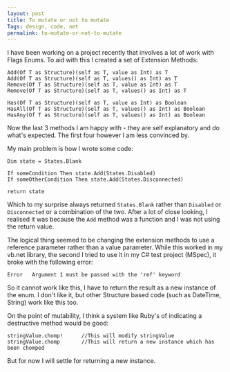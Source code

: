 ```yaml
---
layout: post
title: To mutate or not to mutate
Tags: design, code, net
permalink: to-mutate-or-not-to-mutate
---
```


I have been working on a project recently that involves a lot of work with Flags Enums.  To aid with this I created a set of Extension Methods:

	Add(Of T as Structure)(self as T, value as Int) as T
	Add(Of T as Structure)(self as T, values() as Int) as T
	Remove(Of T as Structure)(self as T, value as Int) as T
	Remove(Of T as Structure)(self as T, values() as Int) as T

	Has(Of T as Structure)(self as T, value as Int) as Boolean
	HasAll(Of T as Structure)(self as T, values() as Int) as Boolean
	HasAny(Of T as Structure)(self as T, values() as Int) as Boolean

Now the last 3 methods I am happy with - they are self explanatory and do what's expected.  The first four however I am less convinced by.  

My main problem is how I wrote some code:

	Dim state = States.Blank
	
	If someCondition Then state.Add(States.Disabled)
	If someOtherCondition Then state.Add(States.Disconnected)
	
	return state

Which to my surprise always returned `States.Blank` rather than `Disabled` or `Disconnected` or a combination of the two.  After a lot of close looking, I realised it was because the `Add` method was a function and I was not using the return value.

The logical thing seemed to be changing the extension methods to use a reference parameter rather than a value parameter.  While this worked in my vb.net library, the second I tried to use it in my C# test project (MSpec), it broke with the following error:

	Error	Argument 1 must be passed with the 'ref' keyword
	
So it cannot work like this, I have to return the result as a new instance of the enum.  I don't like it, but other Structure based code (such as DateTime, String) work like this too.

On the point of mutability, I think a system like Ruby's of indicating a destructive method would be good:

	stringValue.chomp!		//This will modify stringValue
	stringValue.chomp		//This will return a new instance which has been chomped

But for now I will settle for returning a new instance.
